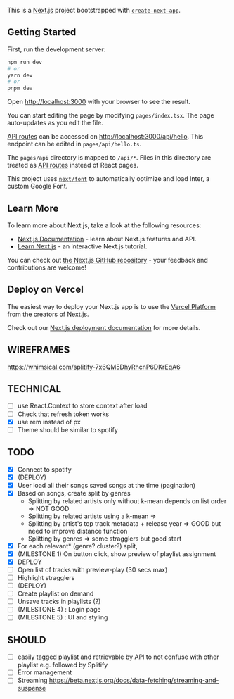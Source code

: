 This is a [Next.js](https://nextjs.org/) project bootstrapped with [`create-next-app`](https://github.com/vercel/next.js/tree/canary/packages/create-next-app).

## Getting Started

First, run the development server:

```bash
npm run dev
# or
yarn dev
# or
pnpm dev
```

Open [http://localhost:3000](http://localhost:3000) with your browser to see the result.

You can start editing the page by modifying `pages/index.tsx`. The page auto-updates as you edit the file.

[API routes](https://nextjs.org/docs/api-routes/introduction) can be accessed on [http://localhost:3000/api/hello](http://localhost:3000/api/hello). This endpoint can be edited in `pages/api/hello.ts`.

The `pages/api` directory is mapped to `/api/*`. Files in this directory are treated as [API routes](https://nextjs.org/docs/api-routes/introduction) instead of React pages.

This project uses [`next/font`](https://nextjs.org/docs/basic-features/font-optimization) to automatically optimize and load Inter, a custom Google Font.

## Learn More

To learn more about Next.js, take a look at the following resources:

- [Next.js Documentation](https://nextjs.org/docs) - learn about Next.js features and API.
- [Learn Next.js](https://nextjs.org/learn) - an interactive Next.js tutorial.

You can check out [the Next.js GitHub repository](https://github.com/vercel/next.js/) - your feedback and contributions are welcome!

## Deploy on Vercel

The easiest way to deploy your Next.js app is to use the [Vercel Platform](https://vercel.com/new?utm_medium=default-template&filter=next.js&utm_source=create-next-app&utm_campaign=create-next-app-readme) from the creators of Next.js.

Check out our [Next.js deployment documentation](https://nextjs.org/docs/deployment) for more details.

## WIREFRAMES

https://whimsical.com/splitify-7x6QM5DhyRhcnP6DKrEqA6

## TECHNICAL

- [ ] use React.Context to store context after load
- [ ] Check that refresh token works
- [x] use rem instead of px
- [ ] Theme should be similar to spotify

## TODO

- [x] Connect to spotify
- [x] (DEPLOY)
- [x] User load all their songs saved songs at the time (pagination)
- [x] Based on songs, create split by genres
  - Splitting by related artists only without k-mean depends on list order => NOT GOOD
  - Splitting by related artists using a k-mean =>
  - Splitting by artist's top track metadata + release year => GOOD but need to improve distance function
  - Splitting by genres => some stragglers but good start
- [x] For each relevant\* (genre? cluster?) split,
- [x] (MILESTONE 1) On button click, show preview of playlist assignment
- [x] DEPLOY
- [ ] Open list of tracks with preview-play (30 secs max)
- [ ] Highlight stragglers
- [ ] (DEPLOY)
- [ ] Create playlist on demand
- [ ] Unsave tracks in playlists (?)
- [ ] (MILESTONE 4) : Login page
- [ ] (MILESTONE 5) : UI and styling

## SHOULD

- [ ] easily tagged playlist and retrievable by API to not confuse with other playlist e.g. followed by Splitify
- [ ] Error management
- [ ] Streaming https://beta.nextjs.org/docs/data-fetching/streaming-and-suspense
